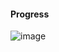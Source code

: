 #### Progress

![image](https://github.com/tedchen0001/OSCP-Notes/blob/master/Off_Sec_PG/Pic/UT99/progress.png)
